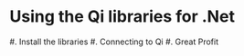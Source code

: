 Using the Qi libraries for .Net
===============================

#. Install the libraries
#. Connecting to Qi
#. Great Profit
